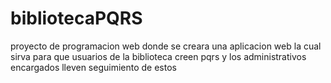 # bibliotecaPQRS
proyecto de programacion web donde se creara una aplicacion web la cual sirva para que usuarios de la biblioteca creen pqrs y los administrativos encargados lleven seguimiento de estos
